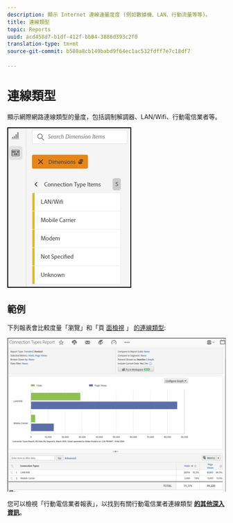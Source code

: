 ```yaml
---
description: 顯示 Internet 連線速量度度 (例如數據機、LAN、行動流量等等)。
title: 連線類型
topic: Reports
uuid: acd458d7-b1df-412f-bb04-3886d393c2f0
translation-type: tm+mt
source-git-commit: b580a8cb149babd9f64ec1ac532fdff7e7c18df7

---
```



# 連線類型

顯示網際網路連線類型的量度，包括調制解調器、LAN/Wifi、行動電信業者等。

![類型](assets/connection.png)

## 範例

下列報表會比較度量「瀏覽」和「頁 [面檢視](https://docs.adobe.com/content/help/zh-Hant/analytics/components/variables/metrics/metrics-visit.html) 」 [的連線類型](https://docs.adobe.com/content/help/en/analytics/components/variables/dimensions-reports/reports-page-views.html):

![報告](assets/contype_compare.png)

您可以檢視「行動電信業者報表」，以找到有關行動電信業者連線類型 [**的其他深入資訊&#x200B;**](https://docs.adobe.com/content/help/en/analytics/components/variables/dimensions-reports/reports-mobile-carrier.html)。
